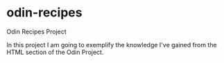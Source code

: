 # odin-recipes
Odin Recipes Project

In this project I am going to exemplify the knowledge I've gained from the HTML section of the Odin Project.